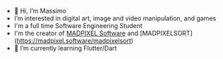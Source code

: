 - 👋 Hi, I’m Massimo
- I’m interested in digital art, image and video manipulation, and games
- I'm a full time Software Engineering Student
- I'm the creator of [MADPIXEL Software](https://madpixel.software/) and [MADPIXELSORT] (https://madpixel.software/madpixelsort)
- 🌱 I’m currently learning Flutter/Dart
<!---
madlitch/madlitch is a ✨ special ✨ repository because its `README.md` (this file) appears on your GitHub profile.
You can click the Preview link to take a look at your changes.
--->

